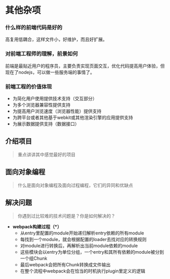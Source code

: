 # 其他杂项

### 什么样的前端代码是好的

高复用低耦合，这样文件小，好维护，而且好扩展。

### 对前端工程师的理解，前景如何

前端是最贴近用户的程序员，主要负责实现页面交互，优化代码提高用户体验，但现在了nodejs，可以做一些服务端的事情了。

### 前端工程的价值体现

* 为简化用户使用提供技术支持（交互部分）
* 为多个浏览器兼容性提供支持
* 为提高用户浏览速度（浏览器性能）提供支持
* 为跨平台或者其他基于webkit或其他渲染引擎的应用提供支持
* 为展示数据提供支持（数据接口）


## 介绍项目

> 重点讲讲其中感觉最好的项目

## 面向对象编程

> 什么是面向对象编程及面向过程编程，它们的异同和优缺点

## 解决问题 

> 你遇到过比较难的技术问题是？你是如何解决的？



- **webpack构建过程（*）**
    - 从entry里配置的module开始递归解析entry依赖的所有module
    - 每找到一个module，就会根据配置的loader去找对应的转换规则
    - 对module进行转换后，再解析出当前module依赖的module
    - 这些模块会以entry为单位分组，一个entry和其所有依赖的module被分到一个组Chunk
    - 最后webpack会把所有Chunk转换成文件输出
    - 在整个流程中webpack会在恰当的时机执行plugin里定义的逻辑